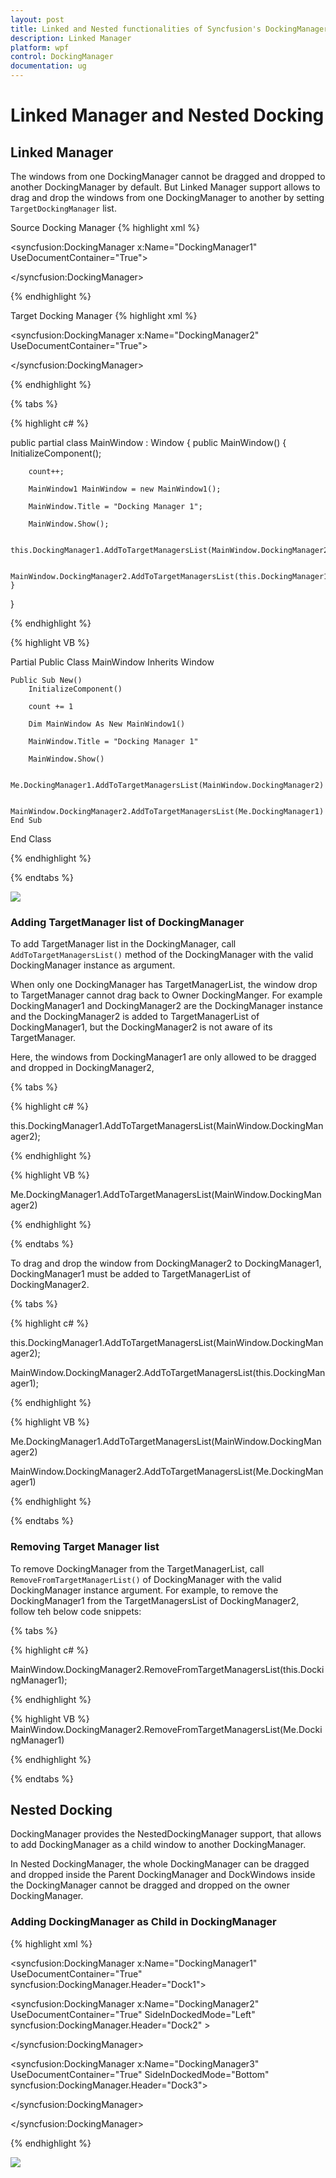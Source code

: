 ```yaml
---
layout: post
title: Linked and Nested functionalities of Syncfusion's DockingManager control for WPF
description: Linked Manager 
platform: wpf
control: DockingManager
documentation: ug
---
```

# Linked Manager and Nested Docking

## Linked Manager

The windows from one DockingManager cannot be dragged and dropped to another DockingManager by default. But Linked Manager support allows to drag and drop the windows from one DockingManager to another by setting `TargetDockingManager` list.

Source Docking Manager
{% highlight xml %}

<syncfusion:DockingManager x:Name="DockingManager1" UseDocumentContainer="True">

<ContentControl syncfusion:DockingManager.State="Document" syncfusion:DockingManager.Header="Window1" />

<ContentControl syncfusion:DockingManager.State="Dock" syncfusion:DockingManager.Header="Window2" />

<ContentControl syncfusion:DockingManager.State="AutoHidden" syncfusion:DockingManager.Header="Window3" />

</syncfusion:DockingManager>


{% endhighlight %}


Target Docking Manager
{% highlight xml %}

<syncfusion:DockingManager x:Name="DockingManager2" UseDocumentContainer="True">

<ContentControl syncfusion:DockingManager.State="Dock" syncfusion:DockingManager.Header="Window1"></ContentControl>

<ContentControl syncfusion:DockingManager.State="Dock" syncfusion:DockingManager.Header="Window2"></ContentControl>

<ContentControl syncfusion:DockingManager.State="AutoHidden" syncfusion:DockingManager.Header="Window3"></ContentControl>

</syncfusion:DockingManager>                   


{% endhighlight %}

{% tabs %}

{% highlight c# %}

public partial class MainWindow : Window
{
    public MainWindow()
	{
		InitializeComponent();

		count++;      

		MainWindow1 MainWindow = new MainWindow1();

		MainWindow.Title = "Docking Manager 1";

		MainWindow.Show();

		this.DockingManager1.AddToTargetManagersList(MainWindow.DockingManager2);

		MainWindow.DockingManager2.AddToTargetManagersList(this.DockingManager1);
	}
}


{% endhighlight %}

{% highlight VB %}

Partial Public Class MainWindow
	Inherits Window

	Public Sub New()
		InitializeComponent()

		count += 1

		Dim MainWindow As New MainWindow1()

		MainWindow.Title = "Docking Manager 1"

		MainWindow.Show()

		Me.DockingManager1.AddToTargetManagersList(MainWindow.DockingManager2)

		MainWindow.DockingManager2.AddToTargetManagersList(Me.DockingManager1)
	End Sub
End Class 

{% endhighlight %}

{% endtabs %}


![](LinkedManager_images/LinkedManager_img1.jpeg)


### Adding TargetManager list of DockingManager

To add TargetManager list in the DockingManager, call `AddToTargetManagersList()` method of the DockingManager with the valid DockingManager instance as argument.

When only one DockingManager has TargetManagerList, the window drop to TargetManager cannot drag back to Owner DockingManger. For example DockingManager1 and DockingManager2 are the DockingManager instance and the DockingManager2 is added to TargetManagerList of DockingManager1, but the DockingManager2 is not aware of its TargetManager.

Here, the windows from DockingManager1 are only allowed to be dragged and dropped in DockingManager2, 

{% tabs %}

{% highlight c# %}

this.DockingManager1.AddToTargetManagersList(MainWindow.DockingManager2);

{% endhighlight %}

{% highlight VB %}

Me.DockingManager1.AddToTargetManagersList(MainWindow.DockingManager2) 

{% endhighlight %}

{% endtabs %}


To drag and drop the window from DockingManager2 to DockingManager1, DockingManager1 must be added to TargetManagerList of DockingManager2.

{% tabs %}

{% highlight c# %}

this.DockingManager1.AddToTargetManagersList(MainWindow.DockingManager2);

MainWindow.DockingManager2.AddToTargetManagersList(this.DockingManager1);


{% endhighlight %}


{% highlight VB %}


Me.DockingManager1.AddToTargetManagersList(MainWindow.DockingManager2)

MainWindow.DockingManager2.AddToTargetManagersList(Me.DockingManager1) 

{% endhighlight %}

{% endtabs %}
### Removing Target Manager list

To remove DockingManager from the TargetManagerList, call `RemoveFromTargetManagerList()` of DockingManager with the valid DockingManager instance argument. For example, to remove the DockingManager1 from the TargetManagersList of DockingManager2, follow teh below code snippets:

{% tabs %}

{% highlight c# %}

MainWindow.DockingManager2.RemoveFromTargetManagersList(this.DockingManager1);

{% endhighlight %}


{% highlight VB %}
MainWindow.DockingManager2.RemoveFromTargetManagersList(Me.DockingManager1) 

{% endhighlight %}

{% endtabs %}


## Nested Docking

DockingManager provides the NestedDockingManager support, that allows to add DockingManager as a child window to another DockingManager. 

In Nested DockingManager, the whole DockingManager can be dragged and dropped inside the Parent DockingManager and DockWindows inside the DockingManager cannot be dragged and dropped on the owner DockingManager.

### Adding DockingManager as Child in DockingManager

{% highlight xml %}

<syncfusion:DockingManager x:Name="DockingManager1" UseDocumentContainer="True" syncfusion:DockingManager.Header="Dock1">

<ContentControl x:Name="Content1" syncfusion:DockingManager.Header="Dock1"/>

<syncfusion:DockingManager x:Name="DockingManager2" UseDocumentContainer="True"
                           SideInDockedMode="Left" syncfusion:DockingManager.Header="Dock2"  >

<ContentControl syncfusion:DockingManager.Header="Dock2" syncfusion:DockingManager.DesiredWidthInDockedMode="600" />

</syncfusion:DockingManager>

<syncfusion:DockingManager x:Name="DockingManager3" UseDocumentContainer="True"
                           SideInDockedMode="Bottom"  syncfusion:DockingManager.Header="Dock3">

<ContentControl syncfusion:DockingManager.Header="Dock3" syncfusion:DockingManager.DesiredWidthInDockedMode="600"/>

</syncfusion:DockingManager>

</syncfusion:DockingManager>



{% endhighlight %}

![](LinkedManager_images/LinkedManager_img2.jpeg)


